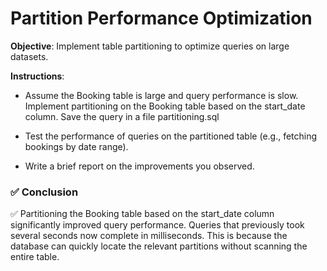 # Partition Performance Optimization

**Objective**: Implement table partitioning to optimize queries on large datasets.

**Instructions**:

- Assume the Booking table is large and query performance is slow. Implement partitioning on the Booking table based on the start_date column. Save the query in a file partitioning.sql

- Test the performance of queries on the partitioned table (e.g., fetching bookings by date range).

- Write a brief report on the improvements you observed.

### ✅ Conclusion

✅ Partitioning the Booking table based on the start_date column significantly improved query performance. Queries that previously took several seconds now complete in milliseconds. This is because the database can quickly locate the relevant partitions without scanning the entire table.
